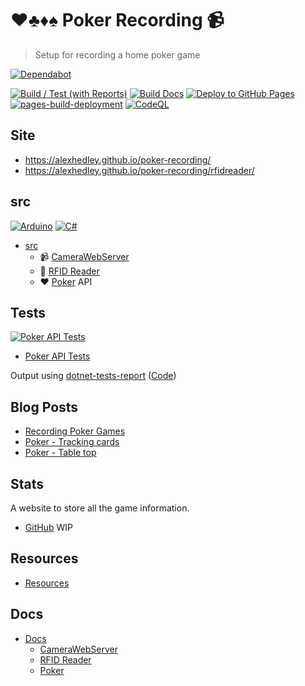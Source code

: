 # ♥♣♦♠ Poker Recording 📹

> Setup for recording a home poker game

[![Dependabot](https://img.shields.io/badge/dependabot-025E8C?style=for-the-badge&logo=dependabot&logoColor=white)](https://github.com/AlexHedley/poker-recording/security/dependabot)

[![Build / Test (with Reports)](https://github.com/AlexHedley/poker-recording/actions/workflows/build-test.yml/badge.svg)](https://github.com/AlexHedley/poker-recording/actions/workflows/build-test.yml)
[![Build Docs](https://github.com/AlexHedley/poker-recording/actions/workflows/build-docs.yml/badge.svg)](https://github.com/AlexHedley/poker-recording/actions/workflows/build-docs.yml)
[![Deploy to GitHub Pages](https://github.com/AlexHedley/poker-recording/actions/workflows/deploy-site.yml/badge.svg)](https://github.com/AlexHedley/poker-recording/actions/workflows/deploy-site.yml)
[![pages-build-deployment](https://github.com/AlexHedley/poker-recording/actions/workflows/pages/pages-build-deployment/badge.svg)](https://github.com/AlexHedley/poker-recording/actions/workflows/pages/pages-build-deployment)
[![CodeQL](https://github.com/AlexHedley/poker-recording/actions/workflows/github-code-scanning/codeql/badge.svg)](https://github.com/AlexHedley/poker-recording/actions/workflows/github-code-scanning/codeql)

## Site

- https://alexhedley.github.io/poker-recording/
- https://alexhedley.github.io/poker-recording/rfidreader/

## src

[![Arduino](https://img.shields.io/badge/-Arduino-00979D?style=for-the-badge&logo=Arduino&logoColor=white)](https://www.arduino.cc/)
[![C#](https://img.shields.io/badge/c%23-%23239120.svg?style=for-the-badge&logo=c-sharp&logoColor=white)](https://docs.microsoft.com/dotnet/csharp/)

- [src](src/README.md)
  - 📹 [CameraWebServer](src/CameraWebServer/)
  - 🔎 [RFID Reader](src/RFIDReader/)
  - ♥ [Poker](src/Poker/) API

## Tests

[![Poker API Tests](https://gist.githubusercontent.com/alexhedley/e81db3939d78a6f3bf73f657d803d723/raw/poker_api_tests.md_badge.svg "Poker API Tests")](https://gist.github.com/alexhedley/e81db3939d78a6f3bf73f657d803d723)

- [Poker API Tests](https://gist.github.com/alexhedley/e81db3939d78a6f3bf73f657d803d723)

Output using [dotnet-tests-report](https://github.com/marketplace/actions/dotnet-tests-report) ([Code](https://github.com/zyborg/dotnet-tests-report))

## Blog Posts

- [Recording Poker Games](https://alexhedley.com/blog/posts/recording-poker-games)
- [Poker - Tracking cards](https://alexhedley.com/blog/posts/poker-tracking-cards)
- [Poker - Table top](https://alexhedley.com/blog/posts/poker-table-top)
<!-- - [Poker - API](https://alexhedley.com/blog/posts/poker-api) -->

## Stats

A website to store all the game information.

- [GitHub](https://github.com/AlexHedley/poker) WIP <!-- ([Site](https://alexhedley.com/poker)) -->

## Resources

- [Resources](resources/README.md)

## Docs

- [Docs](docs/README.md)
  - [CameraWebServer](docs/CAMERAWEBSERVER.md)
  - [RFID Reader](docs/RFID.md)
  - [Poker](docs/POKER.md)
